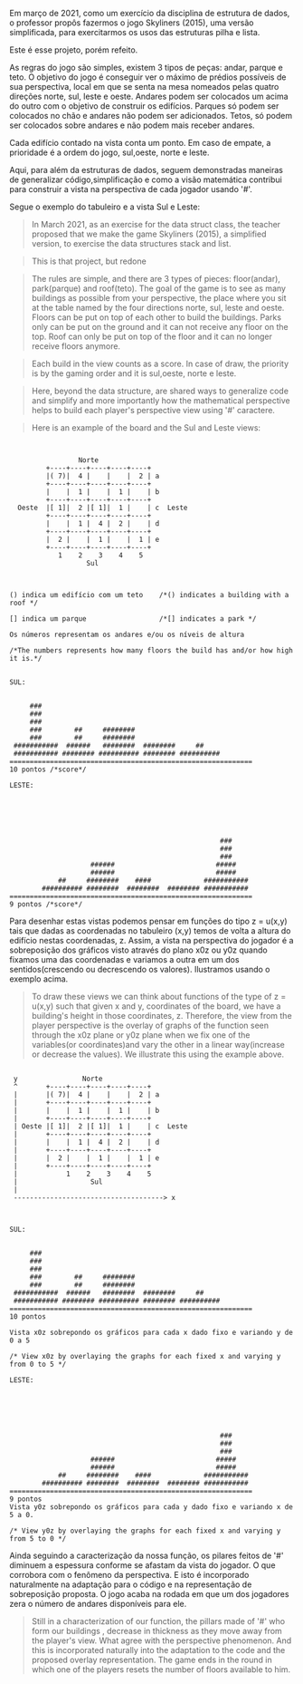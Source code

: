  Em março de 2021, como um exercício da disciplina de estrutura de dados, o professor propôs fazermos o jogo Skyliners (2015), uma versão simplificada, para exercitarmos os usos das estruturas pilha e lista.
 
 Este é esse projeto, porém refeito.
 
 As regras do jogo são simples, existem 3 tipos de peças: andar, parque e teto. O objetivo do jogo é conseguir ver o máximo de prédios possíveis de sua perspectiva, local em que se senta na mesa nomeados pelas quatro direções norte, sul, leste e oeste. Andares podem ser colocados um acima do outro com o objetivo de construir os edifícios. Parques só podem ser colocados no chão e andares não podem ser adicionados. Tetos, só podem ser colocados sobre andares e não podem mais receber andares.
 
 Cada edifício contado na vista conta um ponto. Em caso de empate, a prioridade é a ordem do jogo, sul,oeste, norte e leste.
 
 Aqui, para além da estruturas de dados, seguem demonstradas maneiras de generalizar código,simplificação e como a visão matemática contribui para construir a vista na perspectiva de cada jogador usando '#'.
 
 Segue o exemplo do tabuleiro e a vista Sul e Leste:
 
>In March 2021, as an exercise for the data struct class, the teacher proposed that we make the game Skyliners (2015), a simplified version, to exercise the data structures stack and list.
 
>This is that project, but redone
 
>The rules are simple, and there are 3 types of pieces: floor(andar), park(parque) and roof(teto). The goal of the game is to see as many buildings as possible from your perspective, the place where you sit at the table named by the four directions norte, sul, leste and oeste. Floors can be put on top of each other to build the buildings. Parks only can be put on the ground and it can not receive any floor on the top. Roof can only be put on top of the floor and it can no longer receive  floors anymore.
 
>Each build in the view counts as a score. In case of draw, the priority is by the gaming order and it is sul,oeste, norte e leste.
 
>Here, beyond the data structure, are shared ways to generalize code and simplify and more importantly  how the mathematical perspective helps to build each player's perspective view using '#' caractere.

>Here is an example of the board and the Sul and Leste views:


```


                 Norte
         +----+----+----+----+----+
         |( 7)|  4 |    |    |  2 | a
         +----+----+----+----+----+
         |    |  1 |    |  1 |    | b
         +----+----+----+----+----+
  Oeste  |[ 1]|  2 |[ 1]|  1 |    | c  Leste
         +----+----+----+----+----+
         |    |  1 |  4 |  2 |    | d
         +----+----+----+----+----+
         |  2 |    |  1 |    |  1 | e
         +----+----+----+----+----+
            1    2    3    4    5
                   Sul



() indica um edifício com um teto    /*() indicates a building with a roof */

[] indica um parque                  /*[] indicates a park */

Os números representam os andares e/ou os níveis de altura   

/*The numbers represents how many floors the build has and/or how high it is.*/


SUL:


     ###
     ###
     ###
     ###        ##     ########
     ###        ##     ########
 ###########  ######   ########  ########     ##
 ########### ######## ########## ######## ##########        
============================================================
10 pontos /*score*/

LESTE:





                                                            
                                                    ###
                                                    ###     
                                                    ###
                    ######                         #####    
                    ######                         #####
            ##     ########    ####             ########### 
        ########## ########  ########  ######## ###########
============================================================
9 pontos /*score*/

```

Para desenhar estas vistas podemos pensar em funções do tipo z = u(x,y) tais que dadas as coordenadas no tabuleiro (x,y) temos de volta a altura do edifício nestas coordenadas, z. Assim, a vista na perspectiva do jogador é a sobreposição dos gráficos visto através do plano x0z ou y0z quando fixamos uma das coordenadas e variamos a outra em um dos sentidos(crescendo ou decrescendo os valores). Ilustramos usando o exemplo acima.

>To draw these views we can think about functions of the type of z = u(x,y) such that given x and y, coordinates of the board, we have a building's height in those coordinates, z.  Therefore, the view from the player perspective is the overlay of graphs of the function seen through the x0z plane or y0z plane when we fix one of the variables(or coordinates)and vary the other  in a linear way(increase or decrease the values). We illustrate this using the example above.

```

 y                Norte
 ^       +----+----+----+----+----+
 |       |( 7)|  4 |    |    |  2 | a
 |       +----+----+----+----+----+
 |       |    |  1 |    |  1 |    | b        
 |       +----+----+----+----+----+
 | Oeste |[ 1]|  2 |[ 1]|  1 |    | c  Leste
 |       +----+----+----+----+----+
 |       |    |  1 |  4 |  2 |    | d
 |       +----+----+----+----+----+
 |       |  2 |    |  1 |    |  1 | e
 |       +----+----+----+----+----+
 |            1    2    3    4    5
 |                  Sul
 |
 -------------------------------------> x



SUL:


     ###
     ###
     ###
     ###        ##     ########
     ###        ##     ########
 ###########  ######   ########  ########     ##
 ########### ######## ########## ######## ##########        
============================================================
10 pontos

Vista x0z sobrepondo os gráficos para cada x dado fixo e variando y de 0 a 5

/* View x0z by overlaying the graphs for each fixed x and varying y from 0 to 5 */

LESTE:





                                                            
                                                    ###
                                                    ###     
                                                    ###
                    ######                         #####    
                    ######                         #####
            ##     ########    ####             ########### 
        ########## ########  ########  ######## ###########
============================================================
9 pontos
Vista y0z sobrepondo os gráficos para cada y dado fixo e variando x de 5 a 0.

/* View y0z by overlaying the graphs for each fixed x and varying y from 5 to 0 */

```
 
Ainda seguindo a caracterização da nossa função, os pilares feitos  de '#' diminuem a espessura conforme se afastam da vista do jogador. O que corrobora com o fenômeno da perspectiva. E isto é incorporado naturalmente na adaptação para o código e na representação de sobreposição proposta. O jogo acaba na rodada em que um dos jogadores zera o número de andares disponíveis para ele.

>Still in a characterization of our function, the pillars made of '#' who form our buildings , decrease in thickness as they move away from the player's view. What agree with the perspective phenomenon. And this is incorporated naturally into the adaptation to the code and the proposed overlay representation. The game ends in the round in which one of the players resets the number of floors available to him.
